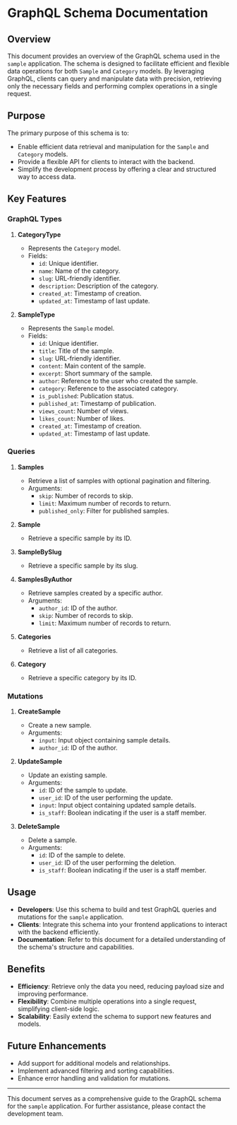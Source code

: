 # GraphQL Schema Documentation

## Overview

This document provides an overview of the GraphQL schema used in the `sample` application. The schema is designed to facilitate efficient and flexible data operations for both `Sample` and `Category` models. By leveraging GraphQL, clients can query and manipulate data with precision, retrieving only the necessary fields and performing complex operations in a single request.

## Purpose

The primary purpose of this schema is to:

- Enable efficient data retrieval and manipulation for the `Sample` and `Category` models.
- Provide a flexible API for clients to interact with the backend.
- Simplify the development process by offering a clear and structured way to access data.

## Key Features

### GraphQL Types

1. **CategoryType**

   - Represents the `Category` model.
   - Fields:
     - `id`: Unique identifier.
     - `name`: Name of the category.
     - `slug`: URL-friendly identifier.
     - `description`: Description of the category.
     - `created_at`: Timestamp of creation.
     - `updated_at`: Timestamp of last update.

2. **SampleType**

   - Represents the `Sample` model.
   - Fields:
     - `id`: Unique identifier.
     - `title`: Title of the sample.
     - `slug`: URL-friendly identifier.
     - `content`: Main content of the sample.
     - `excerpt`: Short summary of the sample.
     - `author`: Reference to the user who created the sample.
     - `category`: Reference to the associated category.
     - `is_published`: Publication status.
     - `published_at`: Timestamp of publication.
     - `views_count`: Number of views.
     - `likes_count`: Number of likes.
     - `created_at`: Timestamp of creation.
     - `updated_at`: Timestamp of last update.

### Queries

1. **Samples**

   - Retrieve a list of samples with optional pagination and filtering.
   - Arguments:
     - `skip`: Number of records to skip.
     - `limit`: Maximum number of records to return.
     - `published_only`: Filter for published samples.

2. **Sample**

   - Retrieve a specific sample by its ID.

3. **SampleBySlug**

   - Retrieve a specific sample by its slug.

4. **SamplesByAuthor**

   - Retrieve samples created by a specific author.
   - Arguments:
     - `author_id`: ID of the author.
     - `skip`: Number of records to skip.
     - `limit`: Maximum number of records to return.

5. **Categories**

   - Retrieve a list of all categories.

6. **Category**

   - Retrieve a specific category by its ID.

### Mutations

1. **CreateSample**

   - Create a new sample.
   - Arguments:
     - `input`: Input object containing sample details.
     - `author_id`: ID of the author.

2. **UpdateSample**

   - Update an existing sample.
   - Arguments:
     - `id`: ID of the sample to update.
     - `user_id`: ID of the user performing the update.
     - `input`: Input object containing updated sample details.
     - `is_staff`: Boolean indicating if the user is a staff member.

3. **DeleteSample**

   - Delete a sample.
   - Arguments:
     - `id`: ID of the sample to delete.
     - `user_id`: ID of the user performing the deletion.
     - `is_staff`: Boolean indicating if the user is a staff member.

## Usage

- **Developers**: Use this schema to build and test GraphQL queries and mutations for the `sample` application.
- **Clients**: Integrate this schema into your frontend applications to interact with the backend efficiently.
- **Documentation**: Refer to this document for a detailed understanding of the schema's structure and capabilities.

## Benefits

- **Efficiency**: Retrieve only the data you need, reducing payload size and improving performance.
- **Flexibility**: Combine multiple operations into a single request, simplifying client-side logic.
- **Scalability**: Easily extend the schema to support new features and models.

## Future Enhancements

- Add support for additional models and relationships.
- Implement advanced filtering and sorting capabilities.
- Enhance error handling and validation for mutations.

---

This document serves as a comprehensive guide to the GraphQL schema for the `sample` application. For further assistance, please contact the development team.